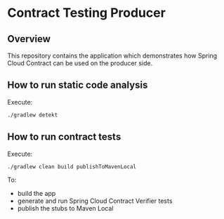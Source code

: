 Contract Testing Producer
=======================

Overview
--------
This repository contains the application which demonstrates how Spring Cloud Contract can be used on the producer side.

How to run static code analysis
-------------------
Execute:
```bash
./gradlew detekt
```

How to run contract tests
-------------------
Execute:
```bash
./gradlew clean build publishToMavenLocal
```

To:
- build the app
- generate and run Spring Cloud Contract Verifier tests
- publish the stubs to Maven Local